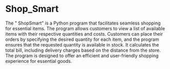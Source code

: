 # Shop_Smart

The " ShopSmart" is a Python program that facilitates seamless shopping for essential items.
 The program allows customers to view a list of available items with their respective quantities and costs. 
Customers can place their orders by specifying the desired quantity for each item, and the program ensures that the requested quantity is available in stock.
 It calculates the total bill, including delivery charges based on the distance from the store.
 The program is designed to offer an efficient and user-friendly shopping experience for essential goods.
